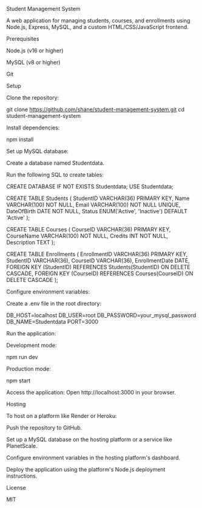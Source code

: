 Student Management System

A web application for managing students, courses, and enrollments using Node.js, Express, MySQL, and a custom HTML/CSS/JavaScript frontend.

Prerequisites





Node.js (v16 or higher)



MySQL (v8 or higher)



Git

Setup





Clone the repository:

git clone https://github.com/shane/student-management-system.git
cd student-management-system



Install dependencies:

npm install



Set up MySQL database:





Create a database named Studentdata.



Run the following SQL to create tables:

CREATE DATABASE IF NOT EXISTS Studentdata;
USE Studentdata;

CREATE TABLE Students (
    StudentID VARCHAR(36) PRIMARY KEY,
    Name VARCHAR(100) NOT NULL,
    Email VARCHAR(100) NOT NULL UNIQUE,
    DateOfBirth DATE NOT NULL,
    Status ENUM('Active', 'Inactive') DEFAULT 'Active'
);

CREATE TABLE Courses (
    CourseID VARCHAR(36) PRIMARY KEY,
    CourseName VARCHAR(100) NOT NULL,
    Credits INT NOT NULL,
    Description TEXT
);

CREATE TABLE Enrollments (
    EnrollmentID VARCHAR(36) PRIMARY KEY,
    StudentID VARCHAR(36),
    CourseID VARCHAR(36),
    EnrollmentDate DATE,
    FOREIGN KEY (StudentID) REFERENCES Students(StudentID) ON DELETE CASCADE,
    FOREIGN KEY (CourseID) REFERENCES Courses(CourseID) ON DELETE CASCADE
);



Configure environment variables:





Create a .env file in the root directory:

DB_HOST=localhost
DB_USER=root
DB_PASSWORD=your_mysql_password
DB_NAME=Studentdata
PORT=3000



Run the application:





Development mode:

npm run dev



Production mode:

npm start



Access the application: Open http://localhost:3000 in your browser.

Hosting

To host on a platform like Render or Heroku:





Push the repository to GitHub.



Set up a MySQL database on the hosting platform or a service like PlanetScale.



Configure environment variables in the hosting platform's dashboard.



Deploy the application using the platform's Node.js deployment instructions.

License

MIT

